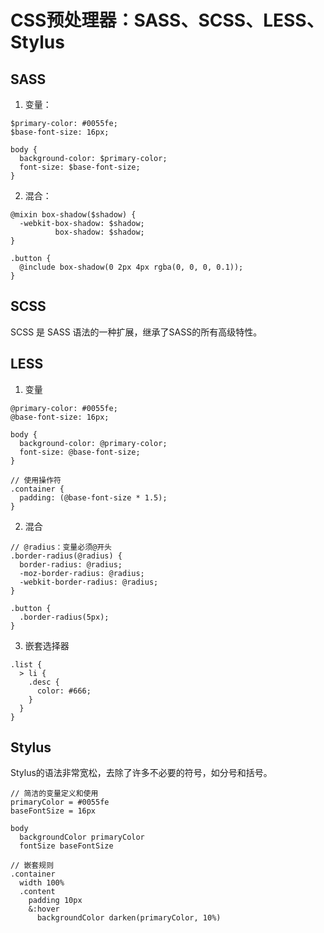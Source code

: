 # CSS预处理器：SASS、SCSS、LESS、Stylus

## SASS

1. 变量：
```
$primary-color: #0055fe;
$base-font-size: 16px;

body {
  background-color: $primary-color;
  font-size: $base-font-size;
}
```
2. 混合：
```
@mixin box-shadow($shadow) {
  -webkit-box-shadow: $shadow;
          box-shadow: $shadow;
}

.button {
  @include box-shadow(0 2px 4px rgba(0, 0, 0, 0.1));
}

```

## SCSS
SCSS 是 SASS 语法的一种扩展，继承了SASS的所有高级特性。

## LESS

1. 变量
```
@primary-color: #0055fe;
@base-font-size: 16px;

body {
  background-color: @primary-color;
  font-size: @base-font-size;
}

// 使用操作符
.container {
  padding: (@base-font-size * 1.5);
}
```
2. 混合
```
// @radius：变量必须@开头
.border-radius(@radius) {
  border-radius: @radius;
  -moz-border-radius: @radius;
  -webkit-border-radius: @radius;
}

.button {
  .border-radius(5px);
}
```

3. 嵌套选择器
```
.list {
  > li {
    .desc {
      color: #666;
    }
  }
}
```

## Stylus

Stylus的语法非常宽松，去除了许多不必要的符号，如分号和括号。
```
// 简洁的变量定义和使用
primaryColor = #0055fe
baseFontSize = 16px

body
  backgroundColor primaryColor
  fontSize baseFontSize

// 嵌套规则
.container
  width 100%
  .content
    padding 10px
    &:hover
      backgroundColor darken(primaryColor, 10%)

```